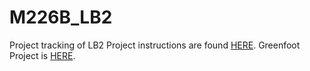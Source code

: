# M226B_LB2
Project tracking of LB2
Project instructions are found [HERE](Schiffeversenken/README.md).
Greenfoot Project is [HERE](Schiffeversenken/).
